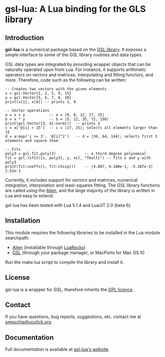 # gsl-lua: A Lua binding for the GLS library
## Introduction
**gsl-lua** is a numerical package based on the [GSL library](http://www.gnu.org/software/gsl/). It exposes a simple interface to some of the GSL library routines and data types. 

GSL data types are integrated by providing wrapper objects that can be naturally operated upon from Lua. For instance, it supports arithmetic operators on vectors and matrices, interpolating and fitting functors, and more. Therefore, code such as the following can be written:

	-- Creates two vectors with the given elements
	x = gsl.Vector{1, 2, 5, 9, 15}
	y = gsl.Vector{5, 6, 7, 8, 10}
	print(x[1], x[4]) -- prints 1, 9
	
	-- Vector operations
	a = x + y			-- a = |6, 8, 12, 17, 25|
	b = x * y			-- b = |5, 12, 35, 72, 150|
	print(gsl.Vector{3, 4}:norm())	-- prints 5
	c = a['@[i] > 15']	-- c = |17, 25|; selects all elements larger than 15
	d = a:map('i <= 3', '@[i]^2')	-- d = |36, 64, 144|; selects first 3 elements and square them
	
	-- Fits 
	poly3 = gsl.fit.poly(3)				-- a third degree polynomial
	fit = gsl.lsfit({x, poly3}, y, nil, "fmulti") -- fits x and y with poly3
	print(fit:coeffs(), fit:chisq())	-- |4.887, 4.180e-1, -5.387e-3|    2.52e-1

Currently, it includes support for vectors and matrices, 
numerical integration, interpolation and least-squares fitting. The GSL library functions are called using the [Alien](http://alien.luaforge.net), and the large majority of the library is written in Lua and easy to extend.

gsl-lua has been tested with Lua 5.1.4 and LuaJIT 2.0 (beta 6).

## Installation
This module requires the following libraries to be installed in the Lua module searchpath:

* [Alien](http://alien.luaforge.net/) (installable through [LuaRocks](http://luarocks.org/))
* [GSL](http://www.gnu.org/software/gsl/) (through your package manager, or MacPorts for Mac OS X)

Run the make.lua script to compile the library and install it. 

## License
gsl-lua is a wrapper for GSL, therefore inherits the [GPL licence](http://www.gnu.org/copyleft/gpl.html).

## Contact
If you have questions, bug reports, suggestions, etc. contact me at smeschia@ucolick.org. 

## Documentation
Full documentation is available at [gsl-lua's website](http://www.stefanom.org/?gsl-lua).